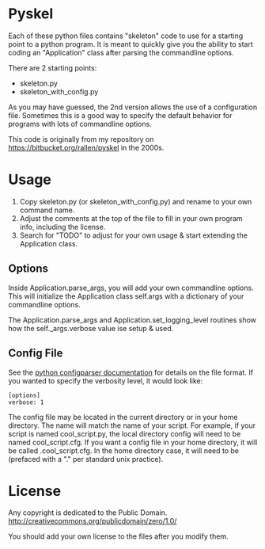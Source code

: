 # Pyskel

Each of these python files contains "skeleton" code to use for a starting point to a python program.  It is meant to quickly give you the ability to start coding an "Application" class after parsing the commandline options.

There are 2 starting points:
* skeleton.py
* skeleton_with_config.py

As you may have guessed, the 2nd version allows the use of a configuration file.  Sometimes this is a good way to specify the default behavior for programs with lots of commandline options.

This code is originally from my repository on https://bitbucket.org/rallen/pyskel in the 2000s.

# Usage

1. Copy skeleton.py (or skeleton_with_config.py) and rename to your own command name.
2. Adjust the comments at the top of the file to fill in your own program info, including the license.
3. Search for "TODO" to adjust for your own usage & start extending the Application class.

## Options

Inside Application.parse_args, you will add your own commandline options.  This will initialize the Application class self.args with a dictionary of your commandline options.

The Application.parse_args and Application.set_logging_level routines show how the self._args.verbose value ise setup & used.

## Config File

See the [python configparser documentation](http://docs.python.org/library/configparser.html) for details on the file format.  If you wanted to specify the verbosity level, it would look like:

    [options]
    verbose: 1

The config file may be located in the current directory or in your home directory.  The name will match the name of your script.  For example, if your script is named cool_script.py, the local directory config will need to be named cool_script.cfg.  If you want a config file in your home directory, it will be called .cool_script.cfg.  In the home directory case, it will need to be (prefaced with a "." per standard unix practice).

# License

Any copyright is dedicated to the Public Domain.
http://creativecommons.org/publicdomain/zero/1.0/

You should add your own license to the files after you modify them.
